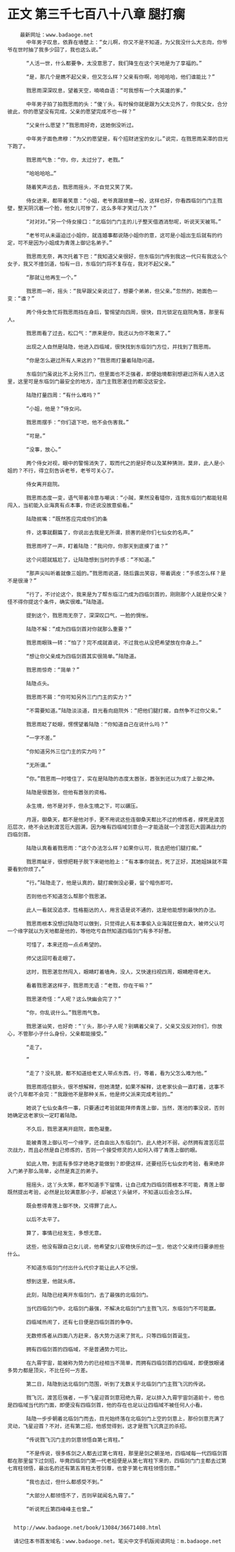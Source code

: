 # 正文 第三千七百八十八章 腿打瘸
        最新网址：www.badaoge.net
          中年男子叹息，依靠在墙壁上：“女儿啊，你又不是不知道，为父我没什么大志向，你爷爷在世时抽了我多少回了，我也这么说。”
      
          “人活一世，什么都要争，太没意思了，我们降生在这个天地是为了享福的。”
      
          “是，那几个是瞧不起父亲，但又怎么样？父亲有你啊，哈哈哈哈，他们谁能比？”
      
          戮思雨深深叹息，望着天空，喃喃自语：“可我想有一个大英雄的爹。”
      
          中年男子拍了拍戮思雨的头：“傻丫头，有时候你就是跟为父太见外了，你我父女，合分彼此，你的愿望没有完成，父亲的愿望完成不也一样？”
      
          “父亲什么愿望？”戮思雨好奇，这她倒没听过。
      
          中年男子面色肃穆：“为父的愿望是，有个招财进宝的女儿。”说完，在戮思雨呆滞的目光下跑了。
      
          戮思雨气急：“你，你，太过分了，老戮。”
      
          “哈哈哈哈…”
      
          随着笑声远去，戮思雨摇头，不自觉又笑了笑。
      
          侍女进来，都带着笑意：“小姐，老爷真跟顽童一般，这样也好，你看西临剑门门主戮壁，整天阴沉着一个脸，他女儿可惨了，这么多年才笑过几次？”
      
          “对对对。”另一个侍女接口：“北临剑门门主的儿子整天借酒消愁呢，听说天天被骂。”
      
          “老爷可从未逼迫过小姐你，就连婚事都说随小姐你的意，这可是小姐出生后就有的约定，可不是因为小姐成为青莲上御记名弟子。”
      
          戮思雨无奈，再次托着下巴：“我知道父亲很好，但东临剑门传到我这一代只有我这么个女子，我又不擅剑道，怕有一日，东临剑门将不复存在，我对不起父亲。”
      
          “那就让他再生一个。”
      
          戮思雨一听，摇头：“我早跟父亲说过了，想要个弟弟，但父亲。”忽然的，她面色一变：“谁？”
      
          两个侍女急忙将戮思雨挡在身后，警惕望向四周，很快，目光锁定在庭院角落，那里有人。
      
          戮思雨看了过去，松口气：“原来是你，我还以为你不敢来了。”
      
          出现之人自然是陆隐，他进入四临域，很快找到东临剑门方位，并找到了戮思雨。
      
          “你是怎么避过所有人来这的？”戮思雨打量着陆隐问道。
      
          东临剑门虽说比不上另外三门，但里面也不乏强者，即便始境都别想避过所有人进入这里，这里可是东临剑门最安全的地方，连门主戮思湛住的都没这安全。
      
          陆隐打量四周：“有什么难吗？”
      
          “小姐，他是？”侍女问。
      
          戮思雨摆手：“你们退下吧，他不会伤害我。”
      
          “可是。”
      
          “没事，放心。”
      
          两个侍女对视，眼中的警惕消失了，取而代之的是好奇以及某种猜测，莫非，此人是小姐的？不行，得立刻告诉老爷，老爷可关心了。
      
          侍女离开庭院。
      
          戮思雨态度一变，语气带着冷意与嘲讽：“小贼，果然没看错你，连我东临剑门都能轻易闯入，当初能入业海真有点本事，你还说没故意偷看。”
      
          陆隐抿嘴：“既然答应完成你们的条
      
          件，这事就翻篇了，你说出去我是无所谓，损害的是你们七仙女的名声。”
      
          戮思雨哼了一声，盯着陆隐：“我问你，你那天到底摸了谁？”
      
          这个问题就尴尬了，让陆隐想到当时的手感：“不知道。”
      
          “那声尖叫听着就像三姐的。”戮思雨说道，随后露出笑容，带着调皮：“手感怎么样？是不是很滑？”
      
          “行了，不讨论这个，我来是为了帮东临江门成为四临剑首的，刚刚那个人就是你父亲？怪不得你提这个条件，确实很难。”陆隐道。
      
          提到这个，戮思雨无奈了，深深叹口气，一脸的惆怅。
      
          陆隐不解：“成为四临剑首对你就那么重要？”
      
          戮思雨眼珠一转：“怕了？完不成就直说，不过我也从没把希望放在你身上。”
      
          “想让你父亲成为四临剑首其实很简单。”陆隐道。
      
          戮思雨惊奇：“简单？”
      
          陆隐点头。
      
          戮思雨不屑：“你可知另外三门门主的实力？”
      
          “不需要知道。”陆隐淡淡道，目光看向庭院外：“把他们腿打瘸，自然争不过你父亲。”
      
          戮思雨眨了眨眼，愣愣望着陆隐：“你知道自己在说什么吗？”
      
          “一字不差。”
      
          “你知道另外三位门主的实力吗？”
      
          “无所谓。”
      
          “你。”戮思雨一时噎住了，实在是陆隐的态度太嚣张，嚣张到还以为成了上御之神。
      
          陆隐是很嚣张，但他有嚣张的资格。
      
          永生境，他不是对手，但永生境之下，可以碾压。
      
          月涯，御桑天，都不是他对手，更不用说这些连御桑天都比不过的修炼者，撑死是渡苦厄层次，绝不会达到渡苦厄大圆满，因为唯有四临域剑意合一才能造就一个渡苦厄大圆满战力的四临剑首。
      
          陆隐认真看着戮思雨：“这个办法怎么样？如果你认可，我去把他们腿打瘸。”
      
          戮思雨龇牙，很想把鞋子脱下来砸他脸上：“有本事你就去，死了正好，其她姐妹就不需要看到你烦了。”
      
          “行。”陆隐走了，他是认真的，腿打瘸倒没必要，留个暗伤即可。
      
          否则他也不知道怎么帮那个戮思湛。
      
          此人一看就没追求，性格豁达的人，用言语是说不通的，这是他能想到最快的办法。
      
          戮思雨根本没想过陆隐可以做到，只觉得此人有本事偷入业海就狂傲自大，被师父认可一个缘字就以为天地都是他的，等他吃亏自然知道四临剑门有多不好惹。
      
          可惜了，本来还抱一点点希望的。
      
          师父这回可看走眼了。
      
          这时，戮思湛忽然闯入，眼睛盯着墙角，没人，又快速扫视四周，眼睛瞪得老大。
      
          看着戮思湛这样子，戮思雨无语：“老戮，你在干嘛？”
      
          戮思湛奇怪：“人呢？这么快幽会完了？”
      
          “你，你乱说什么。”戮思雨气急。
      
          戮思湛讪笑，也好奇：“丫头，那小子人呢？别瞒着父亲了，父亲又没反对你们，你放心，不管那小子什么身份，父亲都能接受。”
      
          “走了。
      
          ”
      
          “走了？没礼貌，都不知道给老丈人带点东西，行，等着，看为父怎么难为他。”
      
          戮思雨捂住额头，很不想解释，但她清楚，如果不解释，这老家伙会一直盯着，这事不说个几年都不会完：“我跟他不是那种关系，他是师父派来完成考验的…”
      
          她说了七仙女条件一事，只要通过考验就能拜师青莲上御，当然，莲池的事没说，否则她确定这老家伙一定盯着陆隐。
      
          不久后，戮思湛离开庭院，面色凝重。
      
          能被青莲上御认可一个缘字，还自由出入东临剑门，此人绝对不弱，必然拥有渡苦厄层次战力，而且必然是自己修炼的，否则一个接受修灵的人如何入得了青莲上御的眼。
      
          如此人物，到底有多惊才绝艳才能做到？即便这样，还要经历七仙女的考验，看来绝非入门弟子那么简单，必然是真正的弟子。
      
          摇摇头，这丫头太笨，都不知道手下留情，让自己成为四临剑首根本不可能，青莲上御既然提出考验，必然是比较满意那小子，却被这丫头破坏，不知道以后会怎么样。
      
          既会惹得青莲上御不快，又得罪了此人。
      
          以后不太平了。
      
          算了，事情已经发生，多想无意。
      
          这些，他没有跟自己女儿说，他希望女儿安稳快乐的过一生，他这个父亲终归要承担些什么。
      
          不知道东临剑门付出什么代价才能让此人不记恨。
      
          想到这里，他就头疼。
      
          此刻，陆隐已经离开东临剑门，去了最强的北临剑门。
      
          当代四临剑门中，北临剑门最强，不解决北临剑门门主戮飞沉，东临剑门不可能赢。
      
          四临域热闹了，还有七日便是四临剑首的争夺。
      
          无数修炼者从四面八方赶来，各大势力送来了贺礼，只等四临剑首诞生。
      
          拥有四临剑首的四临域，不是普通势力可比。
      
          在九霄宇宙，能被称为势力的已经相当不简单，而拥有四临剑首的四临域，即便放眼诸多势力都是顶尖，不比任何一方差。
      
          第二日，陆隐到达北临剑门范围，听到了无数关于北临剑门门主戮飞沉的传说。
      
          戮飞沉，渡苦厄强者，一手飞星迎首剑意冠绝九霄，足以排入九霄宇宙剑道前十，他也是四临域当代的门面，即便没有四临剑首，他的存在也足以让四临域不被任何人小看。
      
          陆隐一步步朝着北临剑门而去，目光始终落在北临剑门上空的剑意上，那份剑意充满了灵动，飞星迎首？不对，还有第二招，他感觉得到，这才是戮飞沉真正的杀招。
      
          “传说戮飞沉门主的剑意领悟自第七宵柱。”
      
          “不是传说，很多练剑之人都去过第七宵柱，那里是剑之朝圣地，四临域每一代四临剑首都在那里留下过剑招，毕竟四临剑门第一代老祖便是从第七宵柱下来的，四临剑门门主都去过第七宵柱领悟，最出名的还有第五宵柱太苍剑尊，也曾于第七宵柱领悟剑意。”
      
          “我也去过，但什么都感受不到。”
      
          “大部分人都领悟不了，否则早就闻名九霄了。”
      
          “听说死丘第四峰峰主也曾…”
      
      
      http://www.badaoge.net/book/13084/36671408.html
      
      请记住本书首发域名：www.badaoge.net。笔尖中文手机版阅读网址：m.badaoge.net